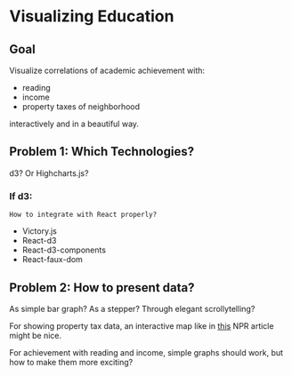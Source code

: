 # Visualizing Education

## Goal
Visualize correlations of academic achievement with:

* reading
* income
* property taxes of neighborhood

interactively and in a beautiful way.

## Problem 1: Which Technologies?

d3? Or Highcharts.js?

### If d3:
    
    How to integrate with React properly?

* Victory.js
* React-d3
* React-d3-components
* React-faux-dom

## Problem 2: How to present data?

As simple bar graph? As a stepper? Through elegant scrollytelling?

For showing property tax data, an interactive map like in [this](http://www.npr.org/2016/04/18/474256366/why-americas-schools-have-a-money-problem) NPR article might be nice.

For achievement with reading and income, simple graphs should work, but how to make them more exciting? 

